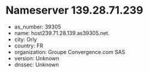 # Nameserver 139.28.71.239

* as_number: 39305
* name: host239.71.28.139.as39305.net.
* city: Orly
* country: FR
* organization: Groupe Convergence.com SAS
* version: Unknown
* dnssec: Unknown
